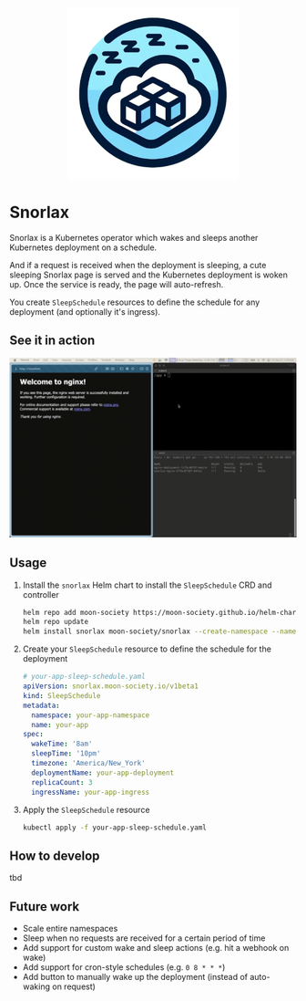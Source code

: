 <div align="center">
  <img src="./static/logo-small.png" alt="Logo" width="300">
</div>

# Snorlax

Snorlax is a Kubernetes operator which wakes and sleeps another Kubernetes deployment on a schedule.

And if a request is received when the deployment is sleeping, a cute sleeping Snorlax page is
served and the Kubernetes deployment is woken up. Once the service is ready, the page will auto-refresh.

You create `SleepSchedule` resources to define the schedule for any deployment (and optionally it's ingress).


## See it in action

![Snorlax Demo](./static/demo.gif)


## Usage

1. Install the `snorlax` Helm chart to install the `SleepSchedule` CRD and controller
    ```bash
    helm repo add moon-society https://moon-society.github.io/helm-charts
    helm repo update
    helm install snorlax moon-society/snorlax --create-namespace --namespace snorlax
    ```

2. Create your `SleepSchedule` resource to define the schedule for the deployment
    ```yaml
    # your-app-sleep-schedule.yaml
    apiVersion: snorlax.moon-society.io/v1beta1
    kind: SleepSchedule
    metadata:
      namespace: your-app-namespace
      name: your-app
    spec:
      wakeTime: '8am'
      sleepTime: '10pm'
      timezone: 'America/New_York'
      deploymentName: your-app-deployment
      replicaCount: 3
      ingressName: your-app-ingress
    ```

3. Apply the `SleepSchedule` resource
    ```bash
    kubectl apply -f your-app-sleep-schedule.yaml
    ```

## How to develop

tbd

## Future work

- Scale entire namespaces
- Sleep when no requests are received for a certain period of time
- Add support for custom wake and sleep actions (e.g. hit a webhook on wake)
- Add support for cron-style schedules (e.g. `0 8 * * *`)
- Add button to manually wake up the deployment (instead of auto-waking on request)
